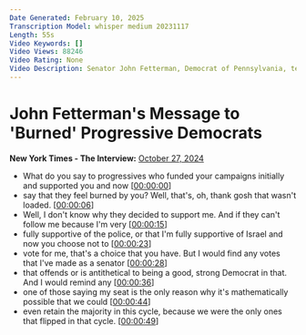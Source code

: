 ```yaml
---
Date Generated: February 10, 2025
Transcription Model: whisper medium 20231117
Length: 55s
Video Keywords: []
Video Views: 88246
Video Rating: None
Video Description: Senator John Fetterman, Democrat of Pennsylvania, tells Lulu Garcia-Navarro, host of "The Interview" at The New York Times, that progressive Democrats who funded his campaign early on shouldn't feel "burned" over his support of the police and Israel.
---
```


# John Fetterman's Message to 'Burned' Progressive Democrats
**New York Times - The Interview:** [October 27, 2024](https://www.youtube.com/watch?v=VIu2eq-uAmg)
*  What do you say to progressives who funded your campaigns initially and supported you and now [[00:00:00](https://www.youtube.com/watch?v=VIu2eq-uAmg&t=0.0s)]
*  say that they feel burned by you? Well, that's, oh, thank gosh that wasn't loaded. [[00:00:06](https://www.youtube.com/watch?v=VIu2eq-uAmg&t=6.5600000000000005s)]
*  Well, I don't know why they decided to support me. And if they can't follow me because I'm very [[00:00:15](https://www.youtube.com/watch?v=VIu2eq-uAmg&t=15.040000000000001s)]
*  fully supportive of the police, or that I'm fully supportive of Israel and now you choose not to [[00:00:23](https://www.youtube.com/watch?v=VIu2eq-uAmg&t=23.6s)]
*  vote for me, that's a choice that you have. But I would find any votes that I've made as a senator [[00:00:28](https://www.youtube.com/watch?v=VIu2eq-uAmg&t=28.96s)]
*  that offends or is antithetical to being a good, strong Democrat in that. And I would remind any [[00:00:36](https://www.youtube.com/watch?v=VIu2eq-uAmg&t=36.56s)]
*  one of those saying my seat is the only reason why it's mathematically possible that we could [[00:00:44](https://www.youtube.com/watch?v=VIu2eq-uAmg&t=44.160000000000004s)]
*  even retain the majority in this cycle, because we were the only ones that flipped in that cycle. [[00:00:49](https://www.youtube.com/watch?v=VIu2eq-uAmg&t=49.120000000000005s)]
